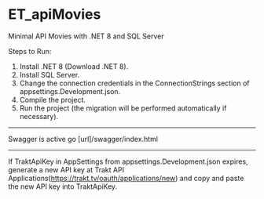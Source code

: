 # ET_apiMovies
Minimal API Movies with .NET 8 and SQL Server

Steps to Run:

1. Install .NET 8 (Download .NET 8).
2. Install SQL Server.
3. Change the connection credentials in the ConnectionStrings section of appsettings.Development.json.
4. Compile the project.
4. Run the project (the migration will be performed automatically if necessary).

----

Swagger is active go [url]/swagger/index.html

----
If TraktApiKey in AppSettings from appsettings.Development.json expires, generate a new API key at Trakt API Applications(https://trakt.tv/oauth/applications/new) and copy and paste the new API key into TraktApiKey.